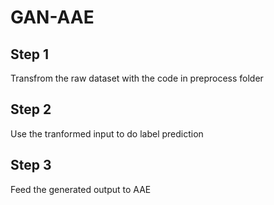 # GAN-AAE
## Step 1
Transfrom the raw dataset with the code in preprocess folder
## Step 2
Use the tranformed input to do label prediction
## Step 3
Feed the generated output to AAE
